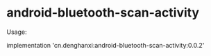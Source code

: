 # android-bluetooth-scan-activity

Usage:

implementation 'cn.denghanxi:android-bluetooth-scan-activity:0.0.2'
